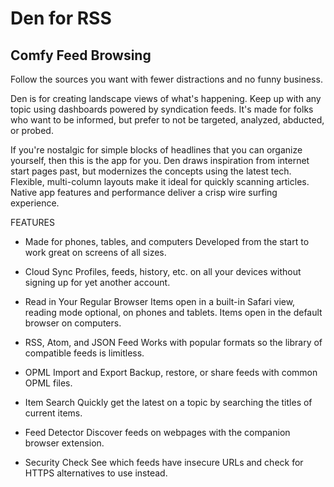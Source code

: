 # Den for RSS

## Comfy Feed Browsing

Follow the sources you want with fewer distractions and no funny business.

Den is for creating landscape views of what's happening. Keep up with any topic using dashboards powered by syndication feeds. It's made for folks who want to be informed, but prefer to not be targeted, analyzed, abducted, or probed.

If you're nostalgic for simple blocks of headlines that you can organize yourself, then this is the app for you. Den draws inspiration from internet start pages past, but modernizes the concepts using the latest tech. Flexible, multi-column layouts make it ideal for quickly scanning articles. Native app features and performance deliver a crisp wire surfing experience.

FEATURES

+ Made for phones, tables, and computers
Developed from the start to work great on screens of all sizes.

+ Cloud Sync
Profiles, feeds, history, etc. on all your devices without signing up for yet another account.

+ Read in Your Regular Browser
Items open in a built-in Safari view, reading mode optional, on phones and tablets. Items open in the default browser on computers.

+ RSS, Atom, and JSON Feed
Works with popular formats so the library of compatible feeds is limitless.

+ OPML Import and Export
Backup, restore, or share feeds with common OPML files.

+ Item Search
Quickly get the latest on a topic by searching the titles of current items.

+ Feed Detector
Discover feeds on webpages with the companion browser extension.

+ Security Check
See which feeds have insecure URLs and check for HTTPS alternatives to use instead.
